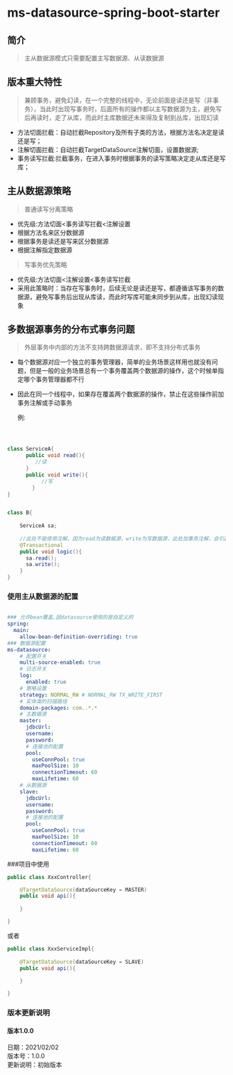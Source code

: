 # ms-datasource-spring-boot-starter

## 简介
> 主从数据源模式只需要配置主写数据源、从读数据源

## 版本重大特性
>兼顾事务，避免幻读，在一个完整的线程中，无论前面是读还是写（非事务），当此时出现写事务时，后面所有的操作都以主写数据源为主，避免写后再读时，走了从库，而此时主库数据还未来得及复制到丛库，出现幻读
* 方法切面拦截：自动拦截Repository及所有子类的方法，根据方法名决定是读还是写；
* 注解切面拦截：自动拦截TargetDataSource注解切面，设置数据源;
* 事务读写拦截:拦截事务，在进入事务时根据事务的读写策略决定走从库还是写库；


## 主从数据源策略

> 普通读写分离策略
* 优先级:方法切面<事务读写拦截<注解设置
* 根据方法名来区分数据源
* 根据事务是读还是写来区分数据源
* 根据注解指定数据源

> 写事务优先策略
* 优先级:方法切面<注解设置<事务读写拦截
* 采用此策略时：当存在写事务时，后续无论是读还是写，都遵循该写事务的数据源，避免写事务后出现从库读，而此时写库可能未同步到从库，出现幻读现象


## 多数据源事务的分布式事务问题

> 外层事务中内部的方法不支持跨数据源请求，即不支持分布式事务
* 每个数据源对应一个独立的事务管理器，简单的业务场景这样用也就没有问题，但是一般的业务场景总有一个事务覆盖两个数据源的操作，这个时候单指定哪个事务管理器都不行
* 因此在同一个线程中，如果存在覆盖两个数据源的操作，禁止在这些操作前加事务注解或手动事务

  例:
```java



class ServiceA{
      public void read(){
         //读
      }
      public void write(){
           //写
        }
}


class B{
    
    ServiceA sa;
    
    //此处不能使用注解，因为read为读数据源，write为写数据源，此处加事务注解，会引起分布式事务问题
    @Transactional
    public void logic(){
      sa.read();
      sa.write();
    }
}


```


### 使用主从数据源的配置

```yaml

### 允许bean覆盖,因datasource使用的是自定义的
spring:
  main:
    allow-bean-definition-overriding: true
### 数据源配置
ms-datasource:
    # 配置开关
    multi-source-enabled: true
    # 日志开关
    log:
      enabled: true
    # 策略设置
    strategy: NORMAL_RW # NORMAL_RW TX_WRITE_FIRST
    # 实体类的扫描路径
    domain-packages: com..*.*
    # 主数据源
    master:
      jdbcUrl: 
      username: 
      password: 
      # 连接池的配置
      pool:
        useConnPool: true
        maxPoolSize: 10
        connectionTimeout: 60
        maxLifetime: 60
    # 从数据源
    slave:
      jdbcUrl: 
      username: 
      password: 
      # 连接池的配置
      pool:
        useConnPool: true
        maxPoolSize: 10
        connectionTimeout: 60
        maxLifetime: 60
```

###项目中使用
```java
public class XxxController{

    @TargetDataSource(dataSourceKey = MASTER)
    public void api(){
    
    }

}
```

或者

```java
public class XxxServiceImpl{
    
    @TargetDataSource(dataSourceKey = SLAVE)
    public void api(){
    
    }

}
```

### 版本更新说明

#### 版本1.0.0 

日期：2021/02/02\
版本号：1.0.0\
更新说明：初始版本

